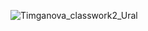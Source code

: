 ![Timganova_classwork2_Ural](https://user-images.githubusercontent.com/114399918/196008472-b80b01ad-368c-4784-97af-db7fbfd2b02b.jpg)
